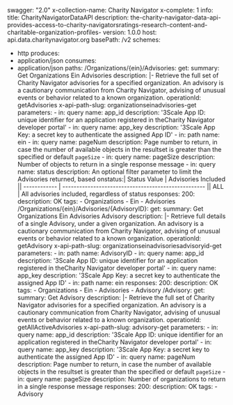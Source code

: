 swagger: "2.0"
x-collection-name: Charity Navigator
x-complete: 1
info:
  title: CharityNavigatorDataAPI
  description: the-charity-navigator-data-api-provides-access-to-charity-navigatorsratings-research-content-and-charitable-organization-profiles-
  version: 1.0.0
host: api.data.charitynavigator.org
basePath: /v2
schemes:
- http
produces:
- application/json
consumes:
- application/json
paths:
  /Organizations/{ein}/Advisories:
    get:
      summary: Get Organizations Ein Advisories
      description: |-
        Retrieve the full set of Charity Navigator advisories for a specified
        organization. An advisory is a cautionary communication from Charity Navigator,
        advising of unusual events or behavior related to a known organization.
      operationId: getAdvisories
      x-api-path-slug: organizationseinadvisories-get
      parameters:
      - in: query
        name: app_id
        description: '3Scale App ID: unique identifier for an application registered
          in theCharity Navigator  developer portal'
      - in: query
        name: app_key
        description: '3Scale App Key: a secret key to authenticate the assigned App
          ID'
      - in: path
        name: ein
      - in: query
        name: pageNum
        description: Page number to return, in case the number of available objects
          in the resultset is greater than the specified or default `pageSize`
      - in: query
        name: pageSize
        description: Number of objects to return in a single response message
      - in: query
        name: status
        description: An optional filter parameter to limit the Advisories returned,
          based onstatus:| Status Value | Advisories Included                                 ||
          ------------ | --------------------------------------------------- || ALL
          | All advisories included, regardless of status
      responses:
        200:
          description: OK
      tags:
      - Organizations
      - Ein
      - Advisories
  /Organizations/{ein}/Advisories/{AdvisoryID}:
    get:
      summary: Get Organizations Ein Advisories Advisory
      description: |-
        Retrieve full details of a single Advisory, under a given organization. An
        advisory is a cautionary communication from Charity Navigator, advising of
        unusual events or behavior related to a known organization.
      operationId: getAdvisory
      x-api-path-slug: organizationseinadvisoriesadvisoryid-get
      parameters:
      - in: path
        name: AdvisoryID
      - in: query
        name: app_id
        description: '3Scale App ID: unique identifier for an application registered
          in theCharity Navigator  developer portal'
      - in: query
        name: app_key
        description: '3Scale App Key: a secret key to authenticate the assigned App
          ID'
      - in: path
        name: ein
      responses:
        200:
          description: OK
      tags:
      - Organizations
      - Ein
      - Advisories
      - Advisory
  /Advisory:
    get:
      summary: Get Advisory
      description: |-
        Retrieve the full set of Charity Navigator advisories for a specified
        organization. An advisory is a cautionary communication from Charity Navigator,
        advising of unusual events or behavior related to a known organization.
      operationId: getAllActiveAdvisories
      x-api-path-slug: advisory-get
      parameters:
      - in: query
        name: app_id
        description: '3Scale App ID: unique identifier for an application registered
          in theCharity Navigator  developer portal'
      - in: query
        name: app_key
        description: '3Scale App Key: a secret key to authenticate the assigned App
          ID'
      - in: query
        name: pageNum
        description: Page number to return, in case the number of available objects
          in the resultset is greater than the specified or default `pageSize`
      - in: query
        name: pageSize
        description: Number of organizations to return in a single response message
      responses:
        200:
          description: OK
      tags:
      - Advisory